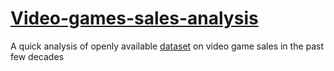 # [Video-games-sales-analysis](https://github.com/mizerablepi/Video-games-sales-analysis/blob/main/Project_Video_game_sales_analysis.ipynb)
A quick analysis of openly available [dataset](https://www.kaggle.com/datasets/gregorut/videogamesales) on video game sales in the past few decades
